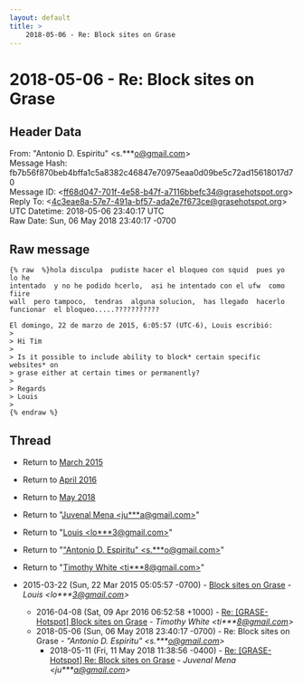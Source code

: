 ```yaml
---
layout: default
title: >
    2018-05-06 - Re: Block sites on Grase
---
```


# 2018-05-06 - Re: Block sites on Grase

## Header Data

From: "Antonio D. Espiritu" \<s.***o@gmail.com\><br>
Message Hash: fb7b56f870beb4bffa1c5a8382c46847e70975eaa0d09be5c72ad15618017d70<br>
Message ID: \<ff68d047-701f-4e58-b47f-a7116bbefc34@grasehotspot.org\><br>
Reply To: \<4c3eae8a-57e7-491a-bf57-ada2e7f673ce@grasehotspot.org\><br>
UTC Datetime: 2018-05-06 23:40:17 UTC<br>
Raw Date: Sun, 06 May 2018 23:40:17 -0700<br>

## Raw message

```
{% raw  %}hola disculpa  pudiste hacer el bloqueo con squid  pues yo lo he  
intentado  y no he podido hcerlo,  asi he intentado con el ufw  como fiire 
wall  pero tampoco,  tendras  alguna solucion,  has llegado  hacerlo 
funcionar  el bloqueo.....???????????

El domingo, 22 de marzo de 2015, 6:05:57 (UTC-6), Louis escribió:
>
> Hi Tim
>
> Is it possible to include ability to block* certain specific websites* on 
> grase either at certain times or permanently?
>
> Regards
> Louis
>
{% endraw %}
```

## Thread

+ Return to [March 2015](/archive/2015/03)
+ Return to [April 2016](/archive/2016/04)
+ Return to [May 2018](/archive/2018/05)

+ Return to "[Juvenal Mena <ju***a<span>@</span>gmail.com>](/authors/ju___a_at_gmail_com)"
+ Return to "[Louis <lo***3<span>@</span>gmail.com>](/authors/lo___3_at_gmail_com)"
+ Return to "["Antonio D. Espiritu" <s.***o<span>@</span>gmail.com>](/authors/s____o_at_gmail_com)"
+ Return to "[Timothy White <ti***8<span>@</span>gmail.com>](/authors/ti___8_at_gmail_com)"

+ 2015-03-22 (Sun, 22 Mar 2015 05:05:57 -0700) - [Block sites on Grase](/archive/2015/03/2f7e50b58589488c0e28a979828c15e8b77e55340836564fbf666907eaae5966) - _Louis \<lo***3@gmail.com\>_
  + 2016-04-08 (Sat, 09 Apr 2016 06:52:58 +1000) - [Re: [GRASE-Hotspot] Block sites on Grase](/archive/2016/04/e9dddb6c815b188eb91fd887c3dadfb7695f92fd8a7ba94cf41a9f39885fb1a7) - _Timothy White \<ti***8@gmail.com\>_
  + 2018-05-06 (Sun, 06 May 2018 23:40:17 -0700) - Re: Block sites on Grase - _"Antonio D. Espiritu" \<s.***o@gmail.com\>_
    + 2018-05-11 (Fri, 11 May 2018 11:38:56 -0400) - [Re: [GRASE-Hotspot] Re: Block sites on Grase](/archive/2018/05/1f1849e47021b25c1b9df1aade39b88e7f5b27563d46103e6784c9f89d806a34) - _Juvenal Mena \<ju***a@gmail.com\>_

